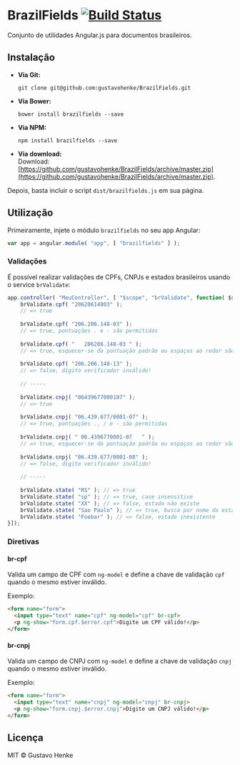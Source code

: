 # BrazilFields [![Build Status](http://img.shields.io/travis/gustavohenke/BrazilFields.svg?style=flat-square)](https://travis-ci.org/gustavohenke/BrazilFields)
Conjunto de utilidades Angular.js para documentos brasileiros.

## Instalação

* __Via Git:__  
  ```shell
  git clone git@github.com:gustavohenke/BrazilFields.git
  ```

* __Via Bower:__  
  ```shell
  bower install brazilfields --save
  ```

* __Via NPM:__  
  ```shell
  npm install brazilfields --save
  ```

* __Via download:__  
  Download: [https://github.com/gustavohenke/BrazilFields/archive/master.zip](https://github.com/gustavohenke/BrazilFields/archive/master.zip).

Depois, basta incluir o script `dist/brazilfields.js` em sua página.

## Utilização
Primeiramente, injete o módulo `brazilfields` no seu app Angular:

```javascript
var app = angular.module( "app", [ "brazilfields" ] );
```

### Validações
É possível realizar validações de CPFs, CNPJs e estados brasileiros usando o service `brValidate`:

```javascript
app.controller( "MeuController", [ "$scope", "brValidate", function( $scope, brValidate ) {
    brValidate.cpf( "20620614803" );
    // => true
    
    brValidate.cpf( "206.206.148-03" );
    // => true, pontuações . e - são permitidas
    
    brValidate.cpf( "   206206.148-03 " );
    // => true, esquecer-se da pontuação padrão ou espaços ao redor são permitidos
    
    brValidate.cpf( "206.206.148-13" );
    // => false, dígito verificador inválido!
    
    // -----
    
    brValidate.cnpj( "06439677000107" );
    // => true
    
    brValidate.cnpj( "06.439.677/0001-07" );
    // => true, pontuações ., / e - são permitidas
    
    brValidate.cnpj( " 06.4396770001-07   " );
    // => true, esquecer-se da pontuação padrão ou espaços ao redor são permitidos
    
    brValidate.cnpj( "06.439.677/0001-08" );
    // => false, dígito verificador inválido!
    
    // -----
    
    brValidate.state( "RS" ); // => true
    brValidate.state( "sp" ); // => true, case insensitive
    brValidate.state( "XX" ); // => false, estado não existe
    brValidate.state( "Sao Paulo" ); // => true, busca por nome do estado sem considerar acentuação
    brValidate.state( "Foobar" ); // => false, estado inexistente
}]);
```

### Diretivas

#### br-cpf
Valida um campo de CPF com `ng-model` e define a chave de validação `cpf` quando o mesmo estiver inválido.

Exemplo:

```html
<form name="form">
  <input type="text" name="cpf" ng-model="cpf" br-cpf>
  <p ng-show="form.cpf.$error.cpf">Digite um CPF válido!</p>
</form>
```

#### br-cnpj
Valida um campo de CNPJ com `ng-model` e define a chave de validação `cnpj` quando o mesmo estiver inválido.

Exemplo:

```html
<form name="form">
  <input type="text" name="cnpj" ng-model="cnpj" br-cnpj>
  <p ng-show="form.cnpj.$error.cnpj">Digite um CNPJ válido!</p>
</form>
```

## Licença
MIT &copy; Gustavo Henke
